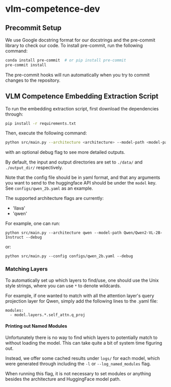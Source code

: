 # vlm-competence-dev

## Precommit Setup
We use Google docstring format for our docstrings and the pre-commit library to check our code. To install pre-commit, run the following command:

```bash
conda install pre-commit  # or pip install pre-commit
pre-commit install
```

The pre-commit hooks will run automatically when you try to commit changes to the repository.

## VLM Competence Embedding Extraction Script
To run the embedding extraction script, first download the dependencies through:
```bash
pip install -r requirements.txt
```

Then, execute the following command:
```bash
python src/main.py --architecture <architecture> --model-path <model-path> --debug --config <config-file-path> --input-dir <input-dir> --output-dir <output-dir>
```
with an optional debug flag to see more detailed outputs.

By default, the input and output directories are set to `./data/` and `./output_dir/` respectively.

Note that the config file should be in yaml format, and that any arguments you want to send to the huggingface API should be under the `model` key. See `configs/qwen_2b.yaml` as an example.

The supported architecture flags are currently:
- 'llava'
- 'qwen'

For example, one can run:
```base
python src/main.py --architecture qwen --model-path Qwen/Qwen2-VL-2B-Instruct --debug
```
or:
```base
python src/main.py --config configs/qwen_2b.yaml --debug
```

### Matching Layers
To automatically set up which layers to find/use, one should use the Unix style strings, where you can use `*` to denote wildcards.

For example, if one wanted to match with all the attention layer's query projection layer for Qwen, simply add the following lines to the .yaml file:
```
modules:
  - model.layers.*.self_attn.q_proj
```

#### Printing out Named Modules
Unfortunately there is no way to find which layers to potentially match to without loading the model. This can take quite a bit of system time figuring out.

Instead, we offer some cached results under `logs/` for each model, which were generated through including the `-l` or `--log_named_modules` flag.

When running this flag, it is not necessary to set modules or anything besides the architecture and HuggingFace model path.
